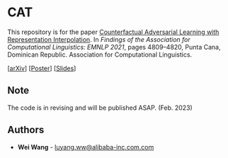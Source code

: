 # CAT
This repository is for the paper [Counterfactual Adversarial Learning with Representation Interpolation](https://aclanthology.org/2021.findings-emnlp.413/). In *Findings of the Association for Computational Linguistics: EMNLP 2021*, pages 4809–4820, Punta Cana, Dominican Republic. Association for Computational Linguistics.

[[arXiv](https://arxiv.org/abs/2109.04746)] [[Poster](http://www.shininglab.ai/assets/posters/Counterfactual_Adversarial_Learning_with_Representation_Interpolation.pdf)] [[Slides](https://www.shininglab.ai/assets/slides/Counterfactual%20Adversarial%20Learning%20with%20Representation%20Interpolation.pdf)]

## Note
The code is in revising and will be published ASAP. (Feb. 2023)

## Authors
* **Wei Wang** - luyang.ww@alibaba-inc.com.com
